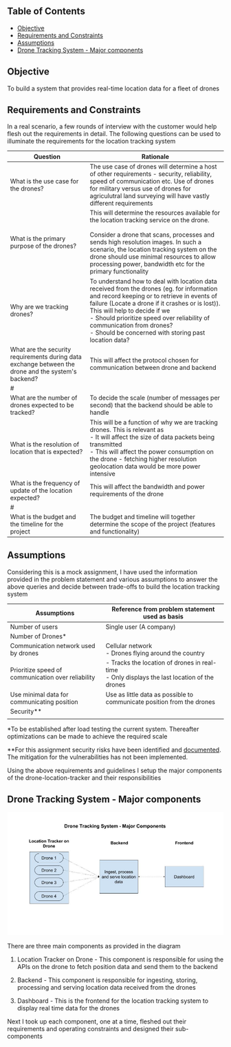 ## Table of Contents

- [Objective](#objective)
- [Requirements and Constraints](#requirements-and-constraints)
- [Assumptions](#assumptions)
- [Drone Tracking System - Major components](#drone-tracking-system---major-components)

## Objective

To build a system that provides real-time location data for a fleet of drones

## Requirements and Constraints

In a real scenario, a few rounds of interview with the customer would help flesh out the requirements in detail. The following questions can be used to illuminate the requirements for the location tracking system

| Question | Rationale |
| -- | -- |
| What is the use case for the drones? | The use case of drones will determine a host of other requirements - security, reliability, speed of communication etc. Use of drones for military versus use of drones for agriculutral land surveying will have vastly different requirements |
| What is the primary purpose of the drones? | This will determine the resources available for the location tracking service on the drone. <br> <br> Consider a drone that scans, processes and sends high resolution images. In such a scenario, the location tracking system on the drone should use minimal resources to allow processing power, bandwidth etc for the primary functionality |
| Why are we tracking drones? | To understand how to deal with location data received from the drones (eg. for information and record keeping or to retrieve in events of failure (Locate a drone if it crashes or is lost)). This will help to decide if we <br> - Should prioritize speed over reliability of communication from drones? <br> - Should be concerned with storing past location data? |
| What are the security requirements during data exchange between the drone and the system's backend? | This will affect the protocol chosen for communication between drone and backend |
| # |  |
| What are the number of drones expected to be tracked? | To decide the scale (number of messages per second) that the backend should be able to handle |
| What is the resolution of location that is expected? | This will be a function of why we are tracking drones. This is relevant as <br> - It will affect the size of data packets being transmitted  <br> - This will affect the power consumption on the drone - fetching higher resolution geolocation data would be more power intensive  |
| What is the frequency of update of the location expected? | This will affect the bandwidth and power requirements of the drone |
| # |  |
| What is the budget and the timeline for the project | The budget and timeline will together determine the scope of the project (features and functionality) |

## Assumptions

Considering this is a mock assignment, I have used the information provided in the problem statement and various assumptions to answer the above queries and decide between trade-offs to build the location tracking system

| Assumptions | Reference from problem statement used as basis |
| -- | -- |
| Number of users | Single user (A company) |
| Number of Drones* |  |
| Communication network used by drones | Cellular network <br> - Drones flying around the country |
| Prioritize speed of communication over reliability | - Tracks the location of drones in real-time <br> - Only displays the last location of the drones |
| Use minimal data for communicating position | Use as little data as possible to communicate position from the drones |
| Security** |  |
| | |

*To be established after load testing the current system. Thereafter optimizations can be made to achieve the required scale

**For this assignment security risks have been identified and [documented](/docs/next-steps.md). The mitigation for the vulnerabilities has not been implemented.

Using the above requirements and guidelines I setup the major components of the drone-location-tracker and their responsibilities

## Drone Tracking System - Major components

![drone-tracking-system-components](./assets/drone-tracking-system-components.jpg)

There are three main components as provided in the diagram

1. Location Tracker on Drone - This component is responsible for using the APIs on the drone to fetch position data and send them to the backend

2. Backend - This component is responsible for ingesting, storing, processing and serving location data received from the drones
   
3. Dashboard - This is the frontend for the location tracking system to display real time data for the drones

Next I took up each component, one at a time, fleshed out their requirements and operating constraints and designed their sub-components